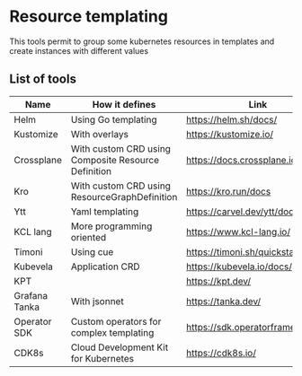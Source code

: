# Resource templating

This tools permit to group some kubernetes resources in templates and create instances with different values

## List of tools

| Name          | How it defines                                      | Link                                  |
|---------------|-----------------------------------------------------|---------------------------------------|
| Helm          | Using Go templating                                 | <https://helm.sh/docs/>               |
| Kustomize     | With overlays                                       | <https://kustomize.io/>               |
| Crossplane    | With custom CRD using Composite Resource Definition | <https://docs.crossplane.io/>         |
| Kro           | With custom CRD using ResourceGraphDefinition       | <https://kro.run/docs>                |
| Ytt           | Yaml templating                                     | <https://carvel.dev/ytt/docs/latest/> |
| KCL lang      | More programming oriented                           | <https://www.kcl-lang.io/>            |
| Timoni        | Using cue                                           | <https://timoni.sh/quickstart/>       |
| Kubevela      | Application CRD                                     | <https://kubevela.io/docs/>           |
| KPT           |                                                     | <https://kpt.dev/>                    |
| Grafana Tanka | With jsonnet                                        | <https://tanka.dev/>                  |
| Operator SDK  | Custom operators for complex templating             | <https://sdk.operatorframework.io/>   |
| CDK8s         | Cloud Development Kit for Kubernetes                | <https://cdk8s.io/>                   |
